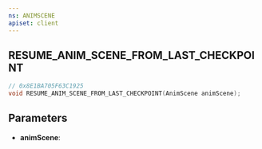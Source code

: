 ```yaml
---
ns: ANIMSCENE
apiset: client
---
```

## RESUME_ANIM_SCENE_FROM_LAST_CHECKPOINT

```c
// 0x8E1BA705F63C1925
void RESUME_ANIM_SCENE_FROM_LAST_CHECKPOINT(AnimScene animScene);
```


## Parameters
* **animScene**:



